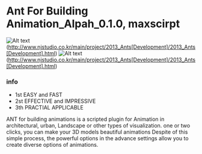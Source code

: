 # Ant For Building Animation_Alpah_0.1.0, maxscirpt


![Alt text ](/img/Ants[Development]_400_01.png)(http://www.njstudio.co.kr/main/project/2013_Ants[Development]/2013_Ants[Development].html) 
![Alt text ](/img/Ants[Development]_400_02.png)(http://www.njstudio.co.kr/main/project/2013_Ants[Development]/2013_Ants[Development].html) 

### info

* 1st EASY and FAST
* 2st EFFECTIVE and IMPRESSIVE
* 3th PRACTIAL APPLICABLE

ANT for building animations is a scripted plugin for Animation in architectural, urban, Landscape 
or other types of visualization. 
one or two clicks, you can make your 3D models beautiful animations
Despite of this simple process, the powerful options in the advance settings allow
you to create diverse options of animations.
